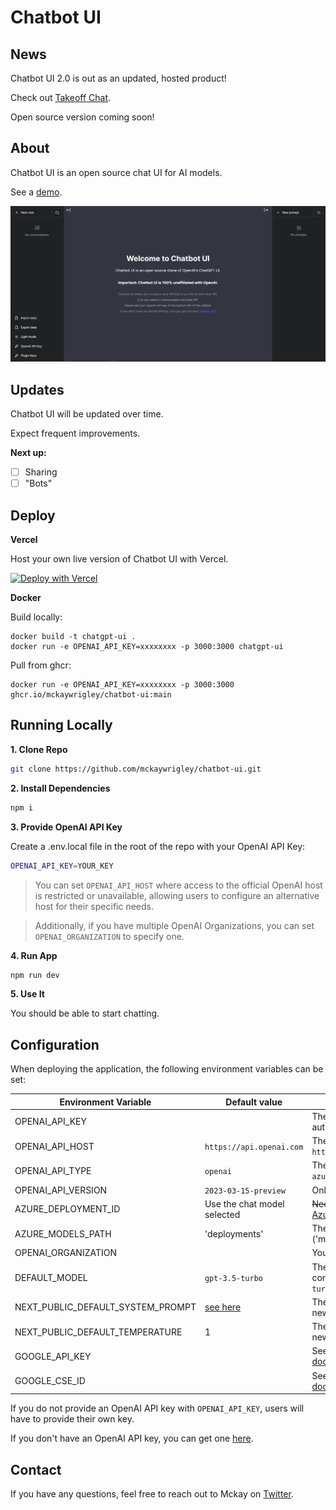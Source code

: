 # Chatbot UI

## News

Chatbot UI 2.0 is out as an updated, hosted product!

Check out [Takeoff Chat](https://www.takeoffchat.com/).

Open source version coming soon!

## About

Chatbot UI is an open source chat UI for AI models.

See a [demo](https://twitter.com/mckaywrigley/status/1640380021423603713?s=46&t=AowqkodyK6B4JccSOxSPew).

![Chatbot UI](./public/screenshots/screenshot-0402023.jpg)

## Updates

Chatbot UI will be updated over time.

Expect frequent improvements.

**Next up:**

- [ ] Sharing
- [ ] "Bots"

## Deploy

**Vercel**

Host your own live version of Chatbot UI with Vercel.

[![Deploy with Vercel](https://vercel.com/button)](https://vercel.com/new/clone?repository-url=https%3A%2F%2Fgithub.com%2Fmckaywrigley%2Fchatbot-ui)

**Docker**

Build locally:

```shell
docker build -t chatgpt-ui .
docker run -e OPENAI_API_KEY=xxxxxxxx -p 3000:3000 chatgpt-ui
```

Pull from ghcr:

```
docker run -e OPENAI_API_KEY=xxxxxxxx -p 3000:3000 ghcr.io/mckaywrigley/chatbot-ui:main
```

## Running Locally

**1. Clone Repo**

```bash
git clone https://github.com/mckaywrigley/chatbot-ui.git
```

**2. Install Dependencies**

```bash
npm i
```

**3. Provide OpenAI API Key**

Create a .env.local file in the root of the repo with your OpenAI API Key:

```bash
OPENAI_API_KEY=YOUR_KEY
```

> You can set `OPENAI_API_HOST` where access to the official OpenAI host is restricted or unavailable, allowing users to configure an alternative host for their specific needs.

> Additionally, if you have multiple OpenAI Organizations, you can set `OPENAI_ORGANIZATION` to specify one.

**4. Run App**

```bash
npm run dev
```

**5. Use It**

You should be able to start chatting.

## Configuration

When deploying the application, the following environment variables can be set:

| Environment Variable              | Default value                  | Description                                                                                                                                   |
|-----------------------------------|--------------------------------|-----------------------------------------------------------------------------------------------------------------------------------------------|
| OPENAI_API_KEY                    |                                | The default API key used for authentication with OpenAI                                                                                       |
| OPENAI_API_HOST                   | `https://api.openai.com`       | The base url, for Azure use `https://<endpoint>.openai.azure.com`                                                                             |
| OPENAI_API_TYPE                   | `openai`                       | The API type, options are `openai` or `azure`                                                                                                 |
| OPENAI_API_VERSION                | `2023-03-15-preview`           | Only applicable for Azure OpenAI                                                                                                              |
| AZURE_DEPLOYMENT_ID               | Use the chat model selected    | ~~Needed when Azure OpenAI,~~ Ref [Azure OpenAI API](https://learn.microsoft.com/zh-cn/azure/cognitive-services/openai/reference#completions) |
| AZURE_MODELS_PATH                 | 'deployments'                  | The Azure models URL path to query ('models' for gpt-4 instances)                                                                             |
| OPENAI_ORGANIZATION               |                                | Your OpenAI organization ID                                                                                                                   |
| DEFAULT_MODEL                     | `gpt-3.5-turbo`                | The default model to use on new conversations, for Azure use `gpt-35-turbo`                                                                   |
| NEXT_PUBLIC_DEFAULT_SYSTEM_PROMPT | [see here](utils/app/const.ts) | The default system prompt to use on new conversations                                                                                         |
| NEXT_PUBLIC_DEFAULT_TEMPERATURE   | 1                              | The default temperature to use on new conversations                                                                                           |
| GOOGLE_API_KEY                    |                                | See [Custom Search JSON API documentation][GCSE]                                                                                              |
| GOOGLE_CSE_ID                     |                                | See [Custom Search JSON API documentation][GCSE]                                                                                              |

If you do not provide an OpenAI API key with `OPENAI_API_KEY`, users will have to provide their own key.

If you don't have an OpenAI API key, you can get one [here](https://platform.openai.com/account/api-keys).

## Contact

If you have any questions, feel free to reach out to Mckay on [Twitter](https://twitter.com/mckaywrigley).

[GCSE]: https://developers.google.com/custom-search/v1/overview
